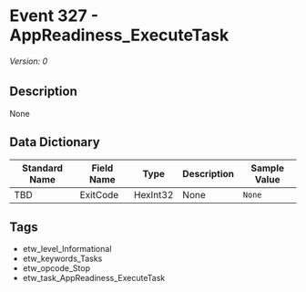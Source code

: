 # Event 327 - AppReadiness_ExecuteTask
###### Version: 0

## Description
None

## Data Dictionary
|Standard Name|Field Name|Type|Description|Sample Value|
|---|---|---|---|---|
|TBD|ExitCode|HexInt32|None|`None`|

## Tags
* etw_level_Informational
* etw_keywords_Tasks
* etw_opcode_Stop
* etw_task_AppReadiness_ExecuteTask
